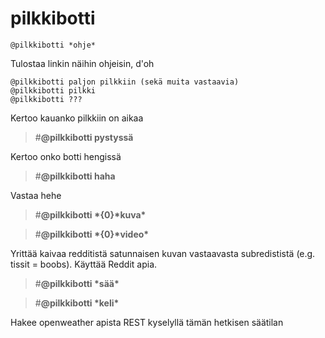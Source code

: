 # pilkkibotti
```
@pilkkibotti *ohje*
```
Tulostaa linkin näihin ohjeisin, d'oh

```
@pilkkibotti paljon pilkkiin (sekä muita vastaavia)
@pilkkibotti pilkki
@pilkkibotti ???
```
Kertoo kauanko pilkkiin on aikaa


>#**@pilkkibotti pystyssä**

Kertoo onko botti hengissä


>#**@pilkkibotti haha**

Vastaa hehe


>#**@pilkkibotti \*{0}\*kuva\***

>#**@pilkkibotti \*{0}\*video\***

Yrittää kaivaa redditistä satunnaisen kuvan vastaavasta subredististä (e.g. tissit = boobs). Käyttää Reddit apia.


>#**@pilkkibotti \*sää\***

>#**@pilkkibotti \*keli\***

Hakee openweather apista REST kyselyllä tämän hetkisen säätilan


